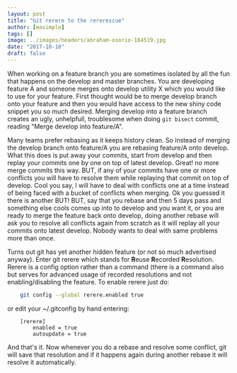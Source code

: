 ```yaml
---
layout: post
title: "Git rerere to the rererescue"
author: [masimplo]
tags: []
image: ../images/headers/abraham-osorio-184519.jpg
date: "2017-10-18"
draft: false
---
```


When working on a feature branch you are sometimes isolated by all the fun that happens on the develop and master branches. You are developing feature A and someone merges onto develop utility X which you would like to use for your feature. First thought would be to merge develop branch onto your feature and then you would have access to the new shiny code snippet you so much desired. Merging develop into a feature branch creates an ugly, unhelpfull, troublesome when doing `git bisect` commit, reading "Merge develop into feature/A".

Many teams prefer rebasing as it keeps history clean. So instead of merging the develop branch onto feature/A you are rebasing feature/A onto develop. What this does is put away your commits, start from develop and then replay your commits one by one on top of latest develop. Great! no more merge commits this way. BUT, if any of your commits have one or more conflicts you will have to resolve them while replaying that commit on top of develop. Cool you say, I will have to deal with conflicts one at a time instead of being faced with a bucket of conflicts when merging. Ok you guessed it there is another BUT! BUT, say that you rebase and then 5 days pass and something else cools comes up into to develop and you want it, or you are ready to merge the feature back onto develop, doing another rebase will ask you to resolve all conflicts again from scratch as it will replay all your commits onto latest develop. Nobody wants to deal with same problems more than once.

Turns out git has yet another hidden feature (or not so much advertised anyway). Enter git rerere which stands for **R**euse **R**ecorded **R**esolution. Rerere is a config option rather than a command (there is a command also but serves for advanced usage of recorded resolutions and not enabling/disabling the feature. To enable rerere just do:

```bash
    git config --global rerere.enabled true
```

or edit your ~/.gitconfig by hand entering:

```
    [rerere]
    	enabled = true
    	autoupdate = true
```

And that's it. Now whenever you do a rebase and resolve some conflict, git will save that resolution and if it happens again during another rebase it will resolve it automatically.

